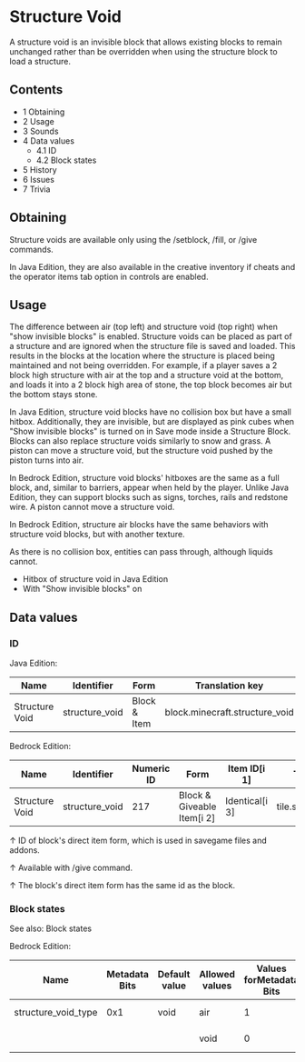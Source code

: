 # Structure Void
A structure void is an invisible block that allows existing blocks to remain unchanged rather than be overridden when using the structure block to load a structure.

## Contents
- 1 Obtaining
- 2 Usage
- 3 Sounds
- 4 Data values
	- 4.1 ID
	- 4.2 Block states
- 5 History
- 6 Issues
- 7 Trivia

## Obtaining
Structure voids are available only using the /setblock, /fill, or /give commands.

In Java Edition, they are also available in the creative inventory if cheats and the operator items tab option in controls are enabled.

## Usage
The difference between air (top left) and structure void (top right) when "show invisible blocks" is enabled.
Structure voids can be placed as part of a structure and are ignored when the structure file is saved and loaded. This results in the blocks at the location where the structure is placed being maintained and not being overridden. For example, if a player saves a 2 block high structure with air at the top and a structure void at the bottom, and loads it into a 2 block high area of stone, the top block becomes air but the bottom stays stone.

In Java Edition, structure void blocks have no collision box but have a small hitbox. Additionally, they are invisible, but are displayed as pink cubes when "Show invisible blocks" is turned on in Save mode inside a Structure Block. Blocks can also replace structure voids similarly to snow and grass. A piston can move a structure void, but the structure void pushed by the piston turns into air.

In Bedrock Edition, structure void blocks' hitboxes are the same as a full block, and, similar to barriers, appear when held by the player. Unlike Java Edition, they can support blocks such as signs, torches, rails and redstone wire. A piston cannot move a structure void.

In Bedrock Edition, structure air blocks have the same behaviors with structure void blocks, but with another texture.

As there is no collision box, entities can pass through, although liquids cannot.

- Hitbox of structure void in Java Edition
- With "Show invisible blocks" on


## Data values
### ID
Java Edition:

| Name           | Identifier     | Form         | Translation key                |
|----------------|----------------|--------------|--------------------------------|
| Structure Void | structure_void | Block & Item | block.minecraft.structure_void |

Bedrock Edition:

| Name           | Identifier     | Numeric ID | Form                       | Item ID[i 1]   | Translation key          |
|----------------|----------------|------------|----------------------------|----------------|--------------------------|
| Structure Void | structure_void | 217        | Block & Giveable Item[i 2] | Identical[i 3] | tile.structure_void.name |


↑ ID of block's direct item form, which is used in savegame files and addons.

↑ Available with /give command.

↑ The block's direct item form has the same id as the block.


### Block states
See also: Block states

Bedrock Edition:

| Name                | Metadata Bits | Default value | Allowed values | Values forMetadata Bits | Description    |
|---------------------|---------------|---------------|----------------|-------------------------|----------------|
| structure_void_type | 0x1           | void          | air            | 1                       | Structure Air  |
|                     |               |               | void           | 0                       | Structure Void |

